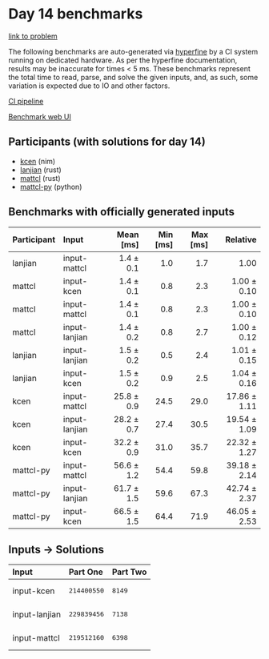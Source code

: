 # Day 14 benchmarks

[link to problem](https://adventofcode.com/2024/day/14)

The following benchmarks are auto-generated via
[hyperfine](https://github.com/sharkdp/hyperfine) by a CI system running on
dedicated hardware. As per the hyperfine documentation, results may be
inaccurate for times < 5 ms. These benchmarks represent the total time to read,
parse, and solve the given inputs, and, as such, some variation is expected due
to IO and other factors.

[CI pipeline](http://ci.papercode.net:8080/teams/main/pipelines/aoc2024)

[Benchmark web UI](https://aoc.ancalagon.black)


## Participants (with solutions for day 14)

- [kcen](https://github.com/kcen/aoc2024) (nim)
- [lanjian](https://github.com/lanjian/aoc-2024) (rust)
- [mattcl](https://github.com/mattcl/aoc2024) (rust)
- [mattcl-py](https://github.com/mattcl/aoc2024-py) (python)


## Benchmarks with officially generated inputs

| Participant | Input | Mean [ms] | Min [ms] | Max [ms] | Relative |
|:---|:---|---:|---:|---:|---:|
| lanjian | input-mattcl | 1.4 ± 0.1 | 1.0 | 1.7 | 1.00 |
| mattcl | input-kcen | 1.4 ± 0.1 | 0.8 | 2.3 | 1.00 ± 0.10 |
| mattcl | input-mattcl | 1.4 ± 0.1 | 0.8 | 2.3 | 1.00 ± 0.10 |
| mattcl | input-lanjian | 1.4 ± 0.2 | 0.8 | 2.7 | 1.00 ± 0.12 |
| lanjian | input-lanjian | 1.5 ± 0.2 | 0.5 | 2.4 | 1.01 ± 0.15 |
| lanjian | input-kcen | 1.5 ± 0.2 | 0.9 | 2.5 | 1.04 ± 0.16 |
| kcen | input-mattcl | 25.8 ± 0.9 | 24.5 | 29.0 | 17.86 ± 1.11 |
| kcen | input-lanjian | 28.2 ± 0.7 | 27.4 | 30.5 | 19.54 ± 1.09 |
| kcen | input-kcen | 32.2 ± 0.9 | 31.0 | 35.7 | 22.32 ± 1.27 |
| mattcl-py | input-mattcl | 56.6 ± 1.2 | 54.4 | 59.8 | 39.18 ± 2.14 |
| mattcl-py | input-lanjian | 61.7 ± 1.5 | 59.6 | 67.3 | 42.74 ± 2.37 |
| mattcl-py | input-kcen | 66.5 ± 1.5 | 64.4 | 71.9 | 46.05 ± 2.53 |


## Inputs -> Solutions

| Input | Part One | Part Two |
|:---|:---|:---|
|input-kcen|<pre>214400550</pre>|<pre>8149</pre>|
|input-lanjian|<pre>229839456</pre>|<pre>7138</pre>|
|input-mattcl|<pre>219512160</pre>|<pre>6398</pre>|